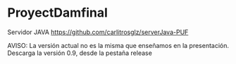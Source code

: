 # ProyectDamfinal
Servidor JAVA 
https://github.com/carlitrosglz/serverJava-PUF

AVISO:
La versión actual no es la misma que enseñamos en la presentación. Descarga la versión 0.9, desde la pestaña release
